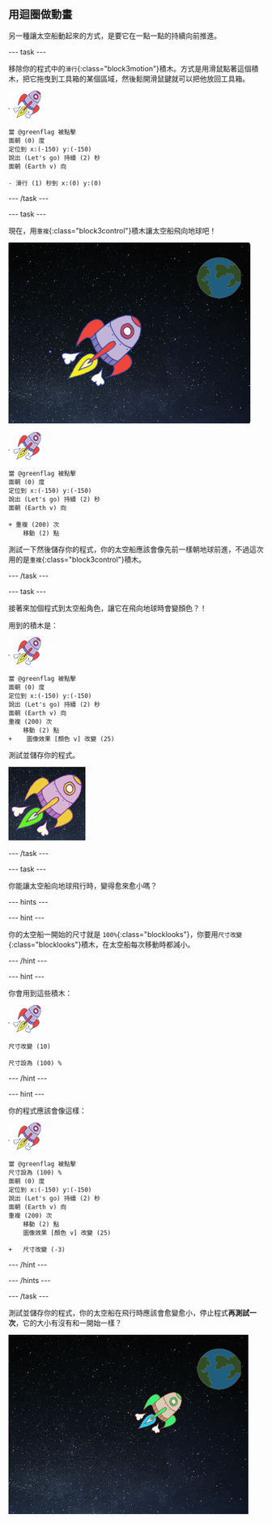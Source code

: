 ## 用迴圈做動畫

另一種讓太空船動起來的方式，是要它在一點一點的持續向前推進。

\--- task \---

移除你的程式中的`滑行`{:class="block3motion"}積木。方式是用滑鼠點著這個積木，把它拖曳到工具箱的某個區域，然後鬆開滑鼠鍵就可以把他放回工具箱。

![太空船角色](images/sprite-spaceship.png)

```blocks3
當 @greenflag 被點擊
面朝 (0) 度
定位到 x:(-150) y:(-150)
說出 (Let's go) 持續 (2) 秒
面朝 (Earth v) 向

- 滑行 (1) 秒到 x:(0) y:(0)
```

\--- /task \---

\--- task \---

現在，用`重複`{:class="block3control"}積木讓太空船飛向地球吧！

![測試太空船動畫](images/space-animate-stage.png)

![太空船角色](images/sprite-spaceship.png)

```blocks3
當 @greenflag 被點擊
面朝 (0) 度
定位到 x:(-150) y:(-150)
說出 (Let's go) 持續 (2) 秒
面朝 (Earth v) 向

+ 重複 (200) 次
    移動 (2) 點
```

測試一下然後儲存你的程式，你的太空船應該會像先前一樣朝地球前進，不過這次用的是`重複`{:class="block3control"}積木。

\--- /task \---

\--- task \---

接著來加個程式到太空船角色，讓它在飛向地球時會變顏色？！

用到的積木是：

![太空船角色](images/sprite-spaceship.png)

```blocks3
當 @greenflag 被點擊
面朝 (0) 度
定位到 x:(-150) y:(-150)
說出 (Let's go) 持續 (2) 秒
面朝 (Earth v) 向
重複 (200) 次
    移動 (2) 點
+    圖像效果 [顏色 v] 改變 (25)
```

測試並儲存你的程式。

![測試變色太空船](images/space-colour-test.png)

\--- /task \---

\--- task \---

你能讓太空船向地球飛行時，變得愈來愈小嗎？

\--- hints \---

\--- hint \---

你的太空船一開始的尺寸就是 `100%`{:class="blocklooks"}，你要用`尺寸改變 `{:class="blocklooks"}積木，在太空船每次移動時都減小。

\--- /hint \---

\--- hint \---

你會用到這些積木：

![Spaceship sprite](images/sprite-spaceship.png)

```blocks3
尺寸改變 (10)

尺寸設為 (100) %
```

\--- /hint \---

\--- hint \---

你的程式應該會像這樣：

![太空船角色](images/sprite-spaceship.png)

```blocks3
當 @greenflag 被點擊
尺寸設為 (100) %
面朝 (0) 度
定位到 x:(-150) y:(-150)
說出 (Let's go) 持續 (2) 秒
面朝 (Earth v) 向
重複 (200) 次
    移動 (2) 點
    圖像效果 [顏色 v] 改變 (25)

+   尺寸改變 (-3)
```

\--- /hint \---

\--- /hints \---

\--- /task \---

測試並儲存你的程式，你的太空船在飛行時應該會愈變愈小，停止程式**再測試一次**，它的大小有沒有和一開始一樣？

![測試一艘正在縮小的太空船](images/space-size-test.png)